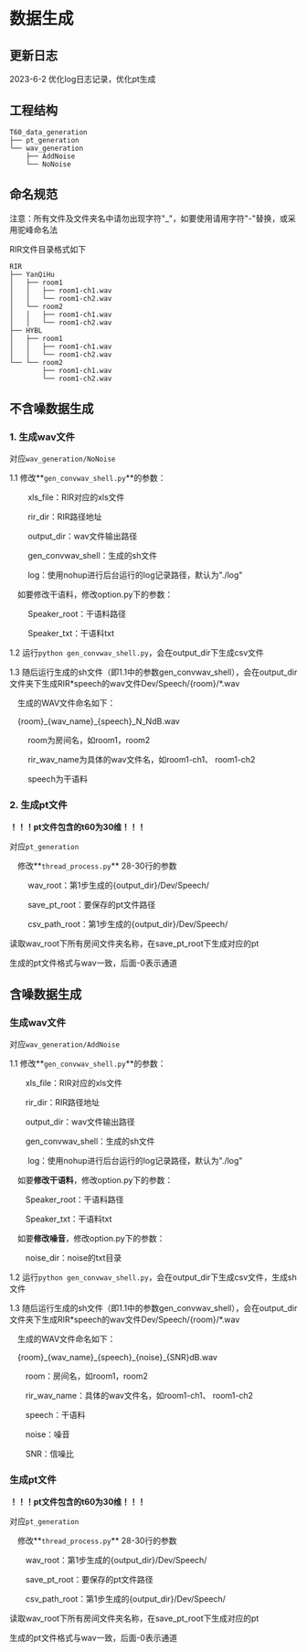 # 数据生成

## 更新日志
2023-6-2 优化log日志记录，优化pt生成


## 工程结构

```
T60_data_generation
├── pt_generation
└── wav_generation
    ├── AddNoise
    └── NoNoise
```

## 命名规范

注意：所有文件及文件夹名中请勿出现字符"_"，如要使用请用字符"-"替换，或采用驼峰命名法

RIR文件目录格式如下

```
RIR
├── YanQiHu
│   ├── room1
│   │   ├── room1-ch1.wav
│   │   └── room1-ch2.wav
│   └── room2
│   │   ├── room1-ch1.wav
│   │   └── room1-ch2.wav
├── HYBL
│   ├── room1
│   │   ├── room1-ch1.wav
│   │   └── room1-ch2.wav
└── └── room2
        ├── room1-ch1.wav
        └── room1-ch2.wav
```

## 不含噪数据生成

### 1. 生成wav文件

对应`wav_generation/NoNoise`

1.1 修改**`gen_convwav_shell.py`**的参数：

&emsp;&emsp; xls_file：RIR对应的xls文件

&emsp;&emsp; rir_dir：RIR路径地址

&emsp;&emsp; output_dir：wav文件输出路径

&emsp;&emsp; gen_convwav_shell：生成的sh文件

&emsp;&emsp; log：使用nohup进行后台运行的log记录路径，默认为"./log"

&emsp;如要修改干语料，修改option.py下的参数：

&emsp;&emsp; Speaker_root：干语料路径

&emsp;&emsp; Speaker_txt：干语料txt

1.2 运行`python gen_convwav_shell.py`，会在output_dir下生成csv文件

1.3 随后运行生成的sh文件（即1.1中的参数gen_convwav_shell），会在output_dir文件夹下生成RIR\*speech的wav文件Dev/Speech/{room}/*.wav



&emsp;生成的WAV文件命名如下：

&emsp;{room}\_{wav_name}\_{speech}_N_NdB.wav

&emsp;&emsp; room为房间名，如room1，room2

&emsp;&emsp; rir_wav_name为具体的wav文件名，如room1-ch1、 room1-ch2

&emsp;&emsp; speech为干语料

### 2. 生成pt文件

**！！！pt文件包含的t60为30维！！！**

对应`pt_generation`

&emsp;修改**`thread_process.py`** 28-30行的参数

&emsp;&emsp; wav_root：第1步生成的{output_dir}/Dev/Speech/

&emsp;&emsp; save_pt_root：要保存的pt文件路径

&emsp;&emsp; csv_path_root：第1步生成的{output_dir}/Dev/Speech/

读取wav_root下所有房间文件夹名称，在save_pt_root下生成对应的pt


生成的pt文件格式与wav一致，后面-0表示通道

## 含噪数据生成

### 生成wav文件

对应`wav_generation/AddNoise`

1.1 修改**`gen_convwav_shell.py`**的参数：

&emsp;&emsp;xls_file：RIR对应的xls文件

&emsp;&emsp;rir_dir：RIR路径地址

&emsp;&emsp;output_dir：wav文件输出路径

&emsp;&emsp;gen_convwav_shell：生成的sh文件

&emsp;&emsp; log：使用nohup进行后台运行的log记录路径，默认为"./log"

&emsp;如要**修改干语料**，修改option.py下的参数：

&emsp;&emsp;Speaker_root：干语料路径

&emsp;&emsp;Speaker_txt：干语料txt

&emsp;如要**修改噪音**，修改option.py下的参数：

&emsp;&emsp;noise_dir：noise的txt目录

1.2 运行`python gen_convwav_shell.py`，会在output_dir下生成csv文件，生成sh文件

1.3 随后运行生成的sh文件（即1.1中的参数gen_convwav_shell），会在output_dir文件夹下生成RIR\*speech的wav文件Dev/Speech/{room}/*.wav



&emsp;生成的WAV文件命名如下：

&emsp;{room}\_{wav_name}\_{speech}\_{noise}_{SNR}dB.wav

&emsp;&emsp;room：房间名，如room1，room2

&emsp;&emsp;rir_wav_name：具体的wav文件名，如room1-ch1、 room1-ch2

&emsp;&emsp;speech：干语料

&emsp;&emsp;noise：噪音

&emsp;&emsp;SNR：信噪比

### 生成pt文件

**！！！pt文件包含的t60为30维！！！**

对应`pt_generation`

&emsp;修改**`thread_process.py`** 28-30行的参数

&emsp;&emsp;wav_root：第1步生成的{output_dir}/Dev/Speech/

&emsp;&emsp;save_pt_root：要保存的pt文件路径

&emsp;&emsp;csv_path_root：第1步生成的{output_dir}/Dev/Speech/

读取wav_root下所有房间文件夹名称，在save_pt_root下生成对应的pt

生成的pt文件格式与wav一致，后面-0表示通道
